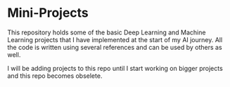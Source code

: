 # Mini-Projects

This repository holds some of the basic Deep Learning and Machine Learning projects that I have implemented at the start of my AI journey.
All the code is written using several references and can be used by others as well.

I will be adding projects to this repo until I start working on bigger projects and this repo becomes obselete.
